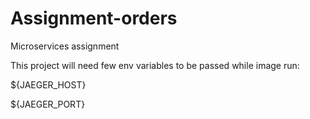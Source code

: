 # Assignment-orders
Microservices assignment

This project will need few env variables to be passed while image run:

${JAEGER_HOST}

${JAEGER_PORT}
